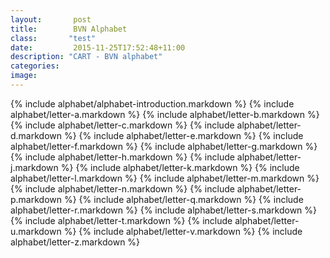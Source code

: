 ```yaml
---
layout:       post
title:        BVN Alphabet
class:       "test"
date:         2015-11-25T17:52:48+11:00
description: "CART - BVN alphabet"
categories:      
image:        
---
```


{% include alphabet/alphabet-introduction.markdown %}
{% include alphabet/letter-a.markdown %}
{% include alphabet/letter-b.markdown %}
{% include alphabet/letter-c.markdown %}
{% include alphabet/letter-d.markdown %}
{% include alphabet/letter-e.markdown %}
{% include alphabet/letter-f.markdown %}
{% include alphabet/letter-g.markdown %}
{% include alphabet/letter-h.markdown %}
{% include alphabet/letter-j.markdown %}
{% include alphabet/letter-k.markdown %}
{% include alphabet/letter-l.markdown %}
{% include alphabet/letter-m.markdown %}
{% include alphabet/letter-n.markdown %}
{% include alphabet/letter-p.markdown %}
{% include alphabet/letter-q.markdown %}
{% include alphabet/letter-r.markdown %}
{% include alphabet/letter-s.markdown %}
{% include alphabet/letter-t.markdown %}
{% include alphabet/letter-u.markdown %}
{% include alphabet/letter-v.markdown %}
{% include alphabet/letter-z.markdown %}